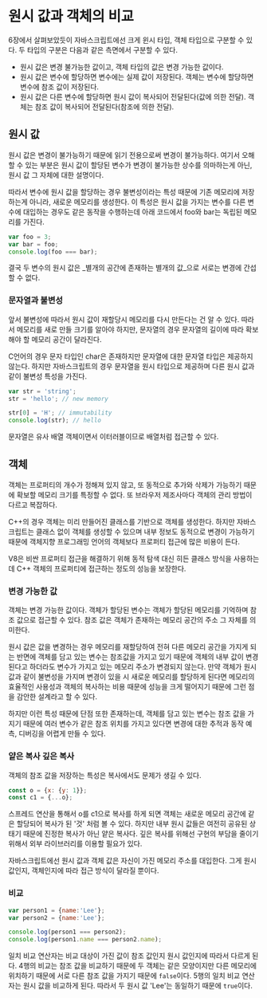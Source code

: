 # 원시 값과 객체의 비교

6장에서 살펴보았듯이 자바스크립트에선 크게 윈시 타입, 객체 타입으로 구분할 수 있다. 두 타입의 구분은 다음과 같은 측면에서 구분할 수 있다.

* 원시 값은 변경 불가능한 값이고, 객체 타입의 값은 변경 가능한 값이다.
* 원시 값은 변수에 할당하면 변수에는 실제 값이 저장된다. 객체는 변수에 할당하면 변수에 참조 값이 저장된다.
* 원시 값은 다른 변수에 할당하면 원시 값이 복사되어 전달된다\(값에 의한 전달\). 객체는 참조 값이 복사되어 전달된다\(참조에 의한 전달\).

## 원시 값

원시 값은 변경이 불가능하기 때문에 읽기 전용으로써 변경이 불가능하다. 여기서 오해할 수 있는 부분은 원시 값이 할당된 변수가 변경이 불가능한 상수를 의마하는게 아닌, 원시 값 그 자체에 대한 설명이다.

따라서 변수에 원시 값을 할당하는 경우 불변성이라는 특성 때문에 기존 메모리에 저장하는게 아니라, 새로운 메모리를 생성한다. 이 특성은 원시 값을 가지는 변수를 다른 변수에 대입하는 경우도 같은 동작을 수행하는데 아래 코드에서 foo와 bar는 독립된 메모리를 가진다.

```javascript
var foo = 3;
var bar = foo;
console.log(foo === bar);
```

결국 두 변수의 원시 값은 _별개의 공간에 존재하는 별개의 값_으로 서로는 변경에 간섭할 수 없다.

### 문자열과 불변성

앞서 불변성에 따라서 원시 값이 재할당시 메모리를 다시 만든다는 건 알 수 있다. 따라서 메모리를 새로 만들 크기를 알아야 하지만, 문자열의 경우 문자열의 길이에 따라 확보해야 할 메모리 공간이 달라진다.

C언어의 경우 문자 타입인 char은 존재하지만 문자열에 대한 문자열 타입은 제공하지 않는다. 하지만 자바스크립트의 경우 문자열을 원시 타입으로 제공하며 다른 원시 값과 같이 불변성 특성을 가진다.

```javascript
var str = 'string';
str = 'hello'; // new memory

str[0] = 'H'; // immutability
console.log(str); // hello
```

문자열은 유사 배열 객체이면서 이터러블이므로 배열처럼 접근할 수 있다.

## 객체

객체는 프로퍼티의 개수가 정해져 있지 않고, 또 동적으로 추가와 삭제가 가능하기 때문에 확보할 메모리 크기를 특정할 수 없다. 또 브라우저 제조사마다 객체의 관리 방법이 다르고 복잡하다.

C++의 경우 객체는 미리 만들어진 클래스를 기반으로 객체를 생성한다. 하지만 자바스크립트는 클래스 없이 객체를 생성할 수 있으며 내부 정보도 동적으로 변경이 가능하기 때문에 객체지향 프로그래밍 언어의 객체보다 프로퍼티 접근에 많은 비용이 든다.

V8은 비싼 프로퍼티 접근을 해결하기 위해 동적 탐색 대신 히든 클래스 방식을 사용하는데 C++ 객체의 프로퍼티에 접근하는 정도의 성능을 보장한다.

### 변경 가능한 값

객체는 변경 가능한 값이다. 객체가 할당된 변수는 객체가 할당된 메모리를 기억하며 참조 값으로 접근할 수 있다. 참조 값은 객체가 존재하는 메모리 공간의 주소 그 자체를 의미한다.

원시 값은 값을 변경하는 경우 메모리를 재할당하여 전혀 다른 메모리 공간을 가지게 되는 반면에 객체를 담고 있는 변수는 참조값을 가지고 있기 때문에 객체의 내부 값이 변경된다고 하더라도 변수가 가지고 있는 메모리 주소가 변경되지 않는다. 만약 객체가 원시 값과 같이 불변성을 가지며 변경이 있을 시 새로운 메모리를 할당하게 된다면 메모리의 효율적인 사용성과 객체의 복사하는 비용 때문에 성능을 크게 떨어지기 때문에 그런 점을 감안한 설계라고 할 수 있다.

하지만 이런 특성 때문에 단점 또한 존재하는데, 객체를 담고 있는 변수는 참조 값을 가지기 때문에 여러 변수가 같은 참조 위치를 가지고 있다면 변경에 대한 추적과 동작 예측, 디버깅을 어렵게 만들 수 있다.

### 얕은 복사 깊은 복사

객체의 참조 값을 저장하는 특성은 복사에서도 문제가 생길 수 있다.

```javascript
const o = {x: {y: 1}};
const c1 = {...o};
```

스프레드 연산을 통해서 o를 c1으로 복사를 하게 되면 객체는 새로운 메모리 공간에 같은 할당되어 복사가 된 '것' 처럼 볼 수 있다. 하지만 내부 원시 값들은 여전히 공유된 상태기 때문에 진정한 복사가 아닌 얕은 복사다. 깊은 복사를 위해선 구현의 부담을 줄이기 위해서 외부 라이브러리를 이용할 필요가 있다.

자바스크립트에선 원시 값과 객체 값은 자신이 가진 메모리 주소를 대입한다. 그게 원시 값인지, 객체인지에 따라 접근 방식이 달라질 뿐이다.

### 비교

```javascript
var person1 = {name:'Lee'};
var person2 = {name:'Lee'};

console.log(person1 === person2);
console.log(person1.name === person2.name);
```

일치 비교 연산자는 비교 대상이 가진 값이 참조 값인지 원시 값인지에 따라서 다르게 된다. 4행의 비교는 참조 값을 비교하기 때문에 두 객체는 같은 모양이지만 다른 메모리에 위치하기 때문에 서로 다른 참조 값을 가지기 때문에 `false`이다. 5행의 일치 비교 연산자는 원시 값을 비교하게 된다. 따라서 두 원시 값 'Lee'는 동일하기 때문에 `true`이다.

